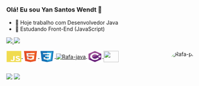 ### Olá! Eu sou Yan Santos Wendt 👋

- 🔭 Hoje trabalho com Desenvolvedor Java
- 🌱 Estudando Front-End (JavaScript)

<div>
  <a href="https://github.com/LeCaVeiRa">
  <img height="180cm" src="https://github-readme-stats.vercel.app/api?username=LeCaVeiRa&show_icons=true&theme=transparent"/>
   <img height="180cm" src="https://github-readme-stats.vercel.app/api/top-langs/?username=LeCaVeiRa&theme=transparent&layout=compact"/>
</div>
<div style="display: inline_block"><br>
  <img align="center" alt="Rafa-Js" height="30" width="40" src="https://raw.githubusercontent.com/devicons/devicon/master/icons/javascript/javascript-plain.svg">
  <img align="center" alt="Rafa-HTML" height="30" width="40" src="https://raw.githubusercontent.com/devicons/devicon/master/icons/html5/html5-original.svg">
  <img align="center" alt="Rafa-CSS" height="30" width="40" src="https://raw.githubusercontent.com/devicons/devicon/master/icons/css3/css3-original.svg">
  <img align="center" alt="Rafa-java" height="30" width="40" src="https://cdn.jsdelivr.net/gh/devicons/devicon/icons/java/java-original.svg">
  <img align="center" alt="Rafa-Csharp" height="30" width="40" src="https://raw.githubusercontent.com/devicons/devicon/master/icons/csharp/csharp-original.svg">
  <img align="center" height="30" width="40" src="https://cdn.jsdelivr.net/gh/devicons/devicon/icons/spring/spring-original.svg">
  <img align="right" alt="Rafa-pic" height="150" style="border-radius:50px;" src="https://media2.giphy.com/media/v1.Y2lkPTc5MGI3NjExODJlMzk4YzE2YzBiZTI4ZmIxZmI2ZjQyZjFlMTBjMDA4MGNhOWEwOSZjdD1n/v15SmFkYfq1lfzHDXD/giphy.gif">
</div>
  
  ##
 
<div> 
  <a href = "mailto:yan8465@gmail.com"><img src="https://img.shields.io/badge/-Gmail-%23333?style=for-the-badge&logo=gmail&logoColor=white" target="_blank"></a>
  <a href="https://www.linkedin.com/in/yan-wendt-9549a7176/" target="_blank"><img src="https://img.shields.io/badge/-LinkedIn-%230077B5?style=for-the-badge&logo=linkedin&logoColor=white" target="_blank"></a> 
</div>
